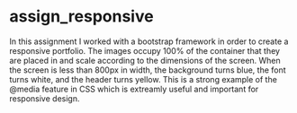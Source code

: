 # assign_responsive

In this assignment I worked with a bootstrap framework in order to create a responsive portfolio. The images occupy 100% of the container that they are placed in and scale according to the dimensions of the screen. When the screen is less than 800px in width, the background turns blue, the font turns white, and the header turns yellow. This is a strong example of the @media feature in CSS which is extreamly useful and important for responsive design.